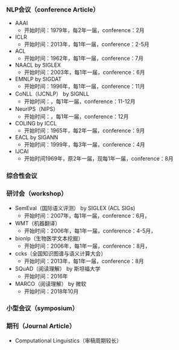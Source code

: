 ### NLP会议（conference Article）
- AAAI
  - 开始时间：1979年，每2年一届，conference：2月
- ICLR
  - 开始时间：2013年，每1年一届，conference：2-5月
- ACL
  - 开始时间：1962年，每1年一届，conference：7月
- NAACL by SIGLEX
  - 开始时间：2003年，每1年一届，conference：6月
- EMNLP by SIGDAT
  - 开始时间：1996年，每1年一届，conference：11月
- CoNLL（IJCNLP） by SIGNLL
  - 开始时间：，每1年一届，conference：11-12月
- NeurIPS（NIPS）
  - 开始时间：，每1年一届，conference：12月
- COLING by ICCL
  - 开始时间：1965年，每2年一届，conference：9月
- EACL by SIGANN
  - 开始时间：1999年，每3年一届，conference：4月
- IJCAI
  - 开始时间1969年，原2年一届，现每1年一届，conference：8月

### 综合性会议

### 研讨会（workshop）
- SemEval（国际语义评测） by SIGLEX (ACL SIGs)
  - 开始时间：2007年，每1年一届，conference：6月，
- WMT（机器翻译）
  - 开始时间：2006年，每1年一届，conference：4-5月，
- bionlp（生物医学文本挖掘）
  - 开始时间：2006年，每1年一届，conference：8月，
- ccks（全国知识图谱与语义计算大会）
  - 开始时间：2013年，每1年一届，conference：8月
- SQuAD（阅读理解） by 斯坦福大学
  - 开始时间：2016年
- MARCO（阅读理解） by 微软
  - 开始时间：2018年10月

### 小型会议（symposium）
### 期刊（Journal Article）
- Computational Linguistics（审稿周期较长）
